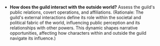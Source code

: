 - **How does the guild interact with the outside world?** Assess the guild's public relations, covert operations, and affiliations. (Rationale: The guild's external interactions define its role within the societal and political fabric of the world, influencing public perception and its relationships with other powers. This dynamic shapes narrative opportunities, affecting how characters within and outside the guild navigate its influence.)